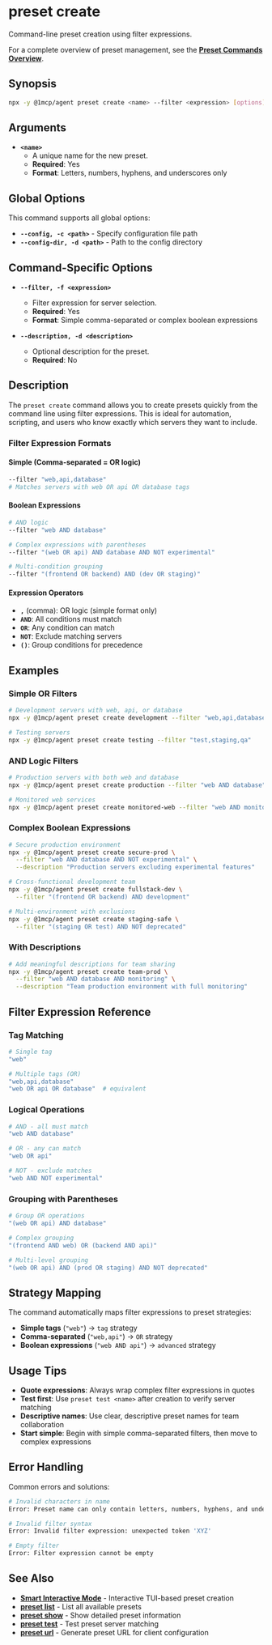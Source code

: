 # preset create

Command-line preset creation using filter expressions.

For a complete overview of preset management, see the **[Preset Commands Overview](./index)**.

## Synopsis

```bash
npx -y @1mcp/agent preset create <name> --filter <expression> [options]
```

## Arguments

- **`<name>`**
  - A unique name for the new preset.
  - **Required**: Yes
  - **Format**: Letters, numbers, hyphens, and underscores only

## Global Options

This command supports all global options:

- **`--config, -c <path>`** - Specify configuration file path
- **`--config-dir, -d <path>`** - Path to the config directory

## Command-Specific Options

- **`--filter, -f <expression>`**
  - Filter expression for server selection.
  - **Required**: Yes
  - **Format**: Simple comma-separated or complex boolean expressions

- **`--description, -d <description>`**
  - Optional description for the preset.
  - **Required**: No

## Description

The `preset create` command allows you to create presets quickly from the command line using filter expressions. This is ideal for automation, scripting, and users who know exactly which servers they want to include.

### Filter Expression Formats

#### Simple (Comma-separated = OR logic)

```bash
--filter "web,api,database"
# Matches servers with web OR api OR database tags
```

#### Boolean Expressions

```bash
# AND logic
--filter "web AND database"

# Complex expressions with parentheses
--filter "(web OR api) AND database AND NOT experimental"

# Multi-condition grouping
--filter "(frontend OR backend) AND (dev OR staging)"
```

#### Expression Operators

- **`,`** (comma): OR logic (simple format only)
- **`AND`**: All conditions must match
- **`OR`**: Any condition can match
- **`NOT`**: Exclude matching servers
- **`()`**: Group conditions for precedence

## Examples

### Simple OR Filters

```bash
# Development servers with web, api, or database
npx -y @1mcp/agent preset create development --filter "web,api,database"

# Testing servers
npx -y @1mcp/agent preset create testing --filter "test,staging,qa"
```

### AND Logic Filters

```bash
# Production servers with both web and database
npx -y @1mcp/agent preset create production --filter "web AND database"

# Monitored web services
npx -y @1mcp/agent preset create monitored-web --filter "web AND monitoring"
```

### Complex Boolean Expressions

```bash
# Secure production environment
npx -y @1mcp/agent preset create secure-prod \
  --filter "web AND database AND NOT experimental" \
  --description "Production servers excluding experimental features"

# Cross-functional development team
npx -y @1mcp/agent preset create fullstack-dev \
  --filter "(frontend OR backend) AND development"

# Multi-environment with exclusions
npx -y @1mcp/agent preset create staging-safe \
  --filter "(staging OR test) AND NOT deprecated"
```

### With Descriptions

```bash
# Add meaningful descriptions for team sharing
npx -y @1mcp/agent preset create team-prod \
  --filter "web AND database AND monitoring" \
  --description "Team production environment with full monitoring"
```

## Filter Expression Reference

### Tag Matching

```bash
# Single tag
"web"

# Multiple tags (OR)
"web,api,database"
"web OR api OR database"  # equivalent
```

### Logical Operations

```bash
# AND - all must match
"web AND database"

# OR - any can match
"web OR api"

# NOT - exclude matches
"web AND NOT experimental"
```

### Grouping with Parentheses

```bash
# Group OR operations
"(web OR api) AND database"

# Complex grouping
"(frontend AND web) OR (backend AND api)"

# Multi-level grouping
"(web OR api) AND (prod OR staging) AND NOT deprecated"
```

## Strategy Mapping

The command automatically maps filter expressions to preset strategies:

- **Simple tags** (`"web"`) → `tag` strategy
- **Comma-separated** (`"web,api"`) → `OR` strategy
- **Boolean expressions** (`"web AND api"`) → `advanced` strategy

## Usage Tips

- **Quote expressions**: Always wrap complex filter expressions in quotes
- **Test first**: Use `preset test <name>` after creation to verify server matching
- **Descriptive names**: Use clear, descriptive preset names for team collaboration
- **Start simple**: Begin with simple comma-separated filters, then move to complex expressions

## Error Handling

Common errors and solutions:

```bash
# Invalid characters in name
Error: Preset name can only contain letters, numbers, hyphens, and underscores

# Invalid filter syntax
Error: Invalid filter expression: unexpected token 'XYZ'

# Empty filter
Error: Filter expression cannot be empty
```

## See Also

- **[Smart Interactive Mode](./)** - Interactive TUI-based preset creation
- **[preset list](./list)** - List all available presets
- **[preset show](./show)** - Show detailed preset information
- **[preset test](./test)** - Test preset server matching
- **[preset url](./url)** - Generate preset URL for client configuration
